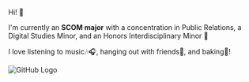 Hi! 👋


I'm currently an **SCOM major** with a concentration in Public Relations, a Digital Studies Minor, and an Honors Interdisciplinary Minor 📝


I love listening to music🎶🎧, hanging out with friends👭, and baking🍪!

![GitHub Logo](https://github.githubassets.com/images/modules/logos_page/GitHub-Mark.png "GitHub Logo")
